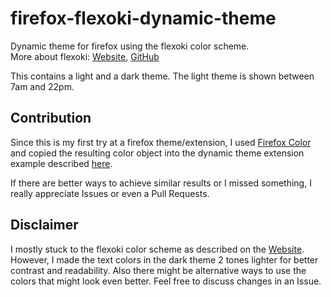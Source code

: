 # firefox-flexoki-dynamic-theme
Dynamic theme for firefox using the flexoki color scheme.  
More about flexoki: [Website](https://stephango.com/flexoki), [GitHub](https://github.com/kepano/flexoki)  

This contains a light and a dark theme. The light theme is shown between 7am and 22pm.

## Contribution
Since this is my first try at a firefox theme/extension, I used [Firefox Color](https://color.firefox.com/) and copied the resulting color object into the dynamic theme extension example described [here](https://extensionworkshop.com/documentation/themes/dynamic-themes/).

If there are better ways to achieve similar results or I missed something, I really appreciate Issues or even a Pull Requests.

## Disclaimer
I mostly stuck to the flexoki color scheme as described on the [Website](https://stephango.com/flexoki). However, I made the text colors in the dark theme 2 tones lighter for better contrast and readability. Also there might be alternative ways to use the colors that might look even better. Feel free to discuss changes in an Issue.

